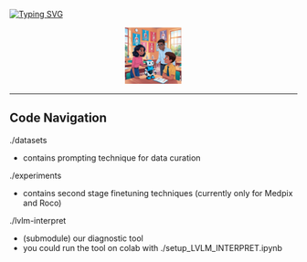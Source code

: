 [![Typing SVG](https://readme-typing-svg.demolab.com?font=Space+Mono&size=50&pause=1000&width=1435&height=200&lines=Adapting+Lightweight+Multimodal+Language+Models;for+Radiological+Visual+Question+Answering+;A+Practical+Approach)](https://git.io/typing-svg)

<p align="center">
  <img src="./assets/title.png" alt="Title" width="100" height="100">
</p>

---
## Code Navigation


./datasets
  * contains prompting technique for data curation

./experiments
  * contains second stage finetuning techniques (currently only for Medpix and Roco)

./lvlm-interpret
  * (submodule) our diagnostic tool
  * you could run the tool on colab with ./setup_LVLM_INTERPRET.ipynb
